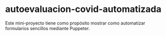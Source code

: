 # autoevaluacion-covid-automatizada
Este mini-proyecto tiene como propósito mostrar como automatizar formularios sencillos mediante Puppeter.
